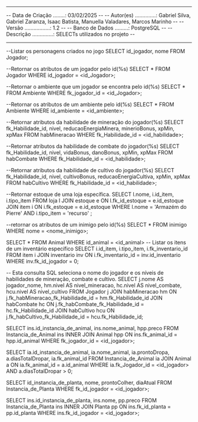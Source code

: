 -- ---------------------------------------------------------------------------------------------------------------
-- Data de Criação ........: 03/02/2025                                                                         --
-- Autor(es) ..............: Gabriel Silva, Gabriel Zaranza, Isaac Batista, Manuella Valadares, Marcos Marinho  --
-- Versão .................: 1.2                                                                                --
-- Banco de Dados .........: PostgreSQL                                                                         --
-- Descrição ..............: SELECTs utilizados no projeto                                                      --
-- ---------------------------------------------------------------------------------------------------------------

--Listar os personagens criados no jogo
SELECT id_jogador, nome 
FROM Jogador;

--Retornar os atributos de um jogador pelo id(%s)
SELECT * 
FROM Jogador 
WHERE id_jogador = <id_Jogador>;

--Retornar o ambiente que um jogador se encontra pelo id(%s)
SELECT * 
FROM Ambiente 
WHERE fk_jogador_id = <id_Jogador>;

--Retornar os atributos de um ambiente pelo id(%s)
SELECT * 
FROM Ambiente 
WHERE id_ambiente = <id_ambiente>;

--Retornar atributos da habilidade de mineração do jogador(%s)
SELECT 
    fk_Habilidade_id, 
    nivel, 
    reducaoEnergiaMinera,
    minerioBonus,
    xpMin,
    xpMax 
FROM habMineracao 
WHERE fk_Habilidade_id = <id_habilidade>;

--Retornar atributos da habilidade de combate do jogador(%s)
SELECT 
    fk_Habilidade_id, 
    nivel, 
    vidaBonus,
    danoBonus,
    xpMin,
    xpMax 
FROM habCombate 
WHERE fk_Habilidade_id = <id_habilidade>;

--Retornar atributos da habilidade de cultivo do jogador(%s)
SELECT 
    fk_Habilidade_id, 
    nivel, 
    cultivoBonus,
    reducaoEnergiaCultiva,
    xpMin,
    xpMax 
FROM habCultivo 
WHERE fk_Habilidade_id = <id_habilidade>;

--Retornar estoque de uma loja específica.
SELECT 
    l.nome,
    i.id_item,
    i.tipo_item
FROM 
    loja l
JOIN 
    estoque e ON l.fk_id_estoque = e.id_estoque
JOIN 
    item i ON i.fk_estoque = e.id_estoque
WHERE 
    l.nome = 'Armazém do Pierre' AND i.tipo_item = 'recurso' ;

--retornar os atributos de um inimigo pelo id(%s)
SELECT *
FROM inimigo
WHERE nome = <nome_inimigo>;

SELECT *
FROM Animal
WHERE id_animal = <id_animal>
-- Listar os itens de um inventário específico
SELECT i.id_item, i.tipo_item, i.fk_inventario_id
FROM item i
JOIN inventario inv ON i.fk_inventario_id = inv.id_inventario
WHERE inv.fk_id_jogador = 0;

-- Esta consulta SQL seleciona o nome do jogador e os níveis de habilidades de mineração, combate e cultivo.
SELECT 
    j.nome AS jogador_nome,
    hm.nivel AS nivel_mineracao,
    hc.nivel AS nivel_combate,
    hcu.nivel AS nivel_cultivo
FROM 
    Jogador j
JOIN 
    habMineracao hm ON j.fk_habMineracao_fk_Habilidade_id = hm.fk_Habilidade_id
JOIN 
    habCombate hc ON j.fk_habCombate_fk_Habilidade_id = hc.fk_Habilidade_id
JOIN 
    habCultivo hcu ON j.fk_habCultivo_fk_Habilidade_id = hcu.fk_Habilidade_id;

SELECT ins.id_instancia_de_animal, ins.nome_animal, hpp.preco FROM Instancia_de_Animal ins INNER JOIN Animal hpp ON ins.fk_animal_id = hpp.id_animal WHERE fk_jogador_id = <id_jogador>;

SELECT ia.id_instancia_de_animal, ia.nome_animal, ia.prontoDropa, a.diasTotalDropar, ia.fk_animal_id 
FROM Instancia_de_Animal ia
JOIN Animal a ON ia.fk_animal_id = a.id_animal
WHERE ia.fk_Jogador_id = <id_jogador> AND a.diasTotalDropar > 0;

SELECT id_instancia_de_planta, nome, prontoColher, diaAtual FROM Instancia_de_Planta WHERE fk_id_jogador = <id_jogador>;

SELECT ins.id_instancia_de_planta, ins.nome, pp.preco 
FROM Instancia_de_Planta ins 
INNER JOIN Planta pp ON ins.fk_id_planta = pp.id_planta 
WHERE ins.fk_id_jogador = <id_jogador>;

